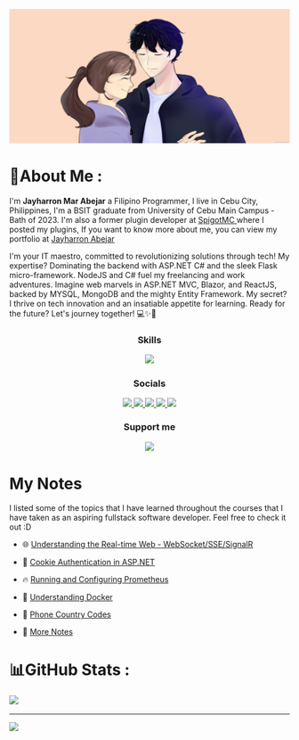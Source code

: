 ![Figure](japi.jpg)
<br />

# 💫About Me :
I'm <b>Jayharron Mar Abejar</b> a Filipino Programmer, I live in Cebu City, Philippines, I'm a BSIT graduate from University of Cebu Main Campus - Bath of 2023. I'm also a former plugin developer at [SpigotMC ](https://www.spigotmc.org/resources/authors/1073076/) where I posted my plugins, If you want to know more about me, you can view my portfolio at [Jayharron Abejar](https://jayharronabejar.vercel.app/) 

I'm your IT maestro, committed to revolutionizing solutions through tech! My expertise? Dominating the backend with ASP.NET C# and the sleek Flask micro-framework. NodeJS and C# fuel my freelancing and work adventures. Imagine web marvels in ASP.NET MVC, Blazor, and ReactJS, backed by MYSQL, MongoDB and the mighty Entity Framework. My secret? I thrive on tech innovation and an insatiable appetite for learning. Ready for the future? Let's journey together! 💻✨🚀

<p align="center">
  <h3 align="center">Skills</h3>
</p>
<p align="center">
  <a href="https://skillicons.dev">
    <img src="https://skillicons.dev/icons?i=java,php,python,js,cs,c,cpp,git,html,css,react,vite,tailwind,nodejs,express,mongodb,mysql,flask,dotnet,arduino,docker,figma,rabbitmq,azure,vite&perline=10" />
  </a>
</p>


<p align="center">
  <h3 align="center">Socials</h3>
</p>

<p align="center">
  <a href="https://facebook.com/Jerron.Abejar">
    <img src="https://img.shields.io/badge/Facebook-%231877F2.svg?logo=Facebook&logoColor=white" />
  </a>
  <a href="https://instagram.com/jerron_mar">
    <img src="https://img.shields.io/badge/Instagram-%23E4405F.svg?logo=Instagram&logoColor=white" />
  </a>
  <a href="https://linkedin.com/in/jayharron-mar-abejar-b414a9169">
    <img src="https://img.shields.io/badge/LinkedIn-%230077B5.svg?logo=linkedin&logoColor=white" />
  </a>
  <a href="https://youtube.com/c/jaymar921">
    <img src="https://img.shields.io/badge/YouTube-%23FF0000.svg?logo=YouTube&logoColor=white" />
  </a>
  <a href="https://jayharronabejar.vercel.app">
    <img src="https://img.shields.io/badge/Portfolio-%23FFAA00.svg?logo=GoogleChrome&logoColor=white" />
  </a>
</p>

<p align="center">
  <h3 align="center">Support me</h3>
</p>

<p align="center">
  <a href="https://www.buymeacoffee.com/jaymar921"><img src="https://cdn.buymeacoffee.com/buttons/v2/default-yellow.png" width="150"/></a>
</p>



# My Notes
I listed some of the topics that I have learned throughout the courses that I have taken as an aspiring fullstack software developer. Feel free to check it out :D

- 🌐 [Understanding the Real-time Web - WebSocket/SSE/SignalR](https://github.com/jaymar921/Notes/blob/main/SignalR.md)
- 🍪 [Cookie Authentication in ASP.NET](https://github.com/jaymar921/Notes/blob/main/AspNetCookieAuth.md)
- 🔥 [Running and Configuring Prometheus](https://github.com/jaymar921/Notes/blob/main/Running%20and%20Configuring%20Prometheus.md)
- 🐋 [Understanding Docker](https://github.com/jaymar921/Notes/blob/main/Understanding%20Dockerfile.md)
- 📱 [Phone Country Codes](https://github.com/jaymar921/Notes/blob/main/Phone%20Country%20Codes.md)

- 📓 [More Notes](https://github.com/jaymar921/Notes)


# 📊GitHub Stats :
<a href="http://www.github.com/jaymar921"><img src="https://github-readme-streak-stats.herokuapp.com/?user=jaymar921&stroke=ffffff&background=1c1917&ring=facc15&fire=facc15&currStreakNum=ffffff&currStreakLabel=facc15&sideNums=ffffff&sideLabels=ffffff&dates=ffffff&hide_border=true" /></a>


---
[![](https://visitcount.itsvg.in/api?id=jaymar921&icon=0&color=1)](https://visitcount.itsvg.in)
